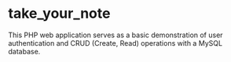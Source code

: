# take_your_note
This PHP web application serves as a basic demonstration of user authentication and CRUD (Create, Read) operations with a MySQL database.
